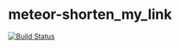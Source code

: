# meteor-shorten_my_link
[![Build Status](https://travis-ci.org/ashan/meteor-shorten_my_link.svg?branch=master)](https://travis-ci.org/ashan/meteor-shorten_my_link)